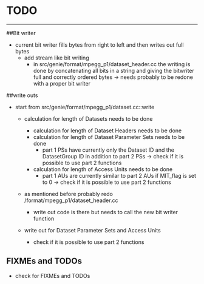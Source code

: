 # TODO

---

##Bit writer 

- current bit writer fills bytes from right to left and then writes out full bytes
  - add stream like bit writing
    - in src/genie/format/mpegg_p1/dataset_header.cc the writing is done by concatenating all bits in a string and giving the bitwriter full and correctly ordered bytes -> needs probably to be redone with a proper bit writer
    
##write outs

- start from src/genie/format/mpegg_p1/dataset.cc::write
  - calculation for length of Datasets needs to be done
    - calculation for length of Dataset Headers needs to be done
    - calculation for length of Dataset Parameter Sets needs to be done
        - part 1 PSs have currently only the Dataset ID and the DatasetGroup ID in addition to part 2 PSs -> check if it is possible to use part 2 functions
    - calculation for length of Access Units needs to be done
        - part 1 AUs are currently similar to part 2 AUs if MIT_flag is set to 0 -> check if it is possible to use part 2 functions
    
  - as mentioned before probably redo /format/mpegg_p1/dataset_header.cc
    - write out code is there but needs to call the new bit writer function
    
  - write out for Dataset Parameter Sets and Access Units
    - check if it is possible to use part 2 functions

## FIXMEs and TODOs

- check for FIXMEs and TODOs